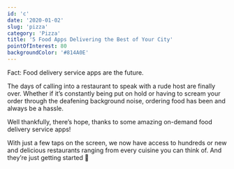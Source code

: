 ```yaml
---
id: 'c'
date: '2020-01-02'
slug: 'pizza'
category: 'Pizza'
title: '5 Food Apps Delivering the Best of Your City'
pointOfInterest: 80
backgroundColor: '#814A0E'
---
```


Fact: Food delivery service apps are the future.

The days of calling into a restaurant to speak with a rude host are finally over. Whether if it’s constantly being put on hold or having to scream your order through the deafening background noise, ordering food has been and always be a hassle.

Well thankfully, there’s hope, thanks to some amazing on-demand food delivery service apps!

With just a few taps on the screen, we now have access to hundreds or new and delicious restaurants ranging from every cuisine you can think of. And they’re just getting started 🙂
